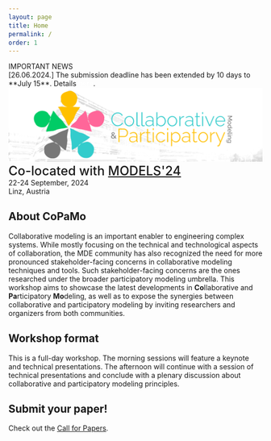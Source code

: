 ```yaml
---
layout: page
title: Home
permalink: /
order: 1
---
```


<div class="important">
    <div class="announcement-type">
        IMPORTANT NEWS
    </div>
    <div class="announcement-content">
        [26.06.2024.] The submission deadline has been extended by 10 days to **July 15**. Details <a href="/dates" style="color:white;text-decoration:underline;">here</a>.
    </div>
    <div class="announcement-date">
    </div>
</div>

<div>
    <img src="/assets/copamo-banner.png" alt="CoPaMo" class="center"><br />
</div>

<div style="font-size:25px;margin-bottom:0px;font-weight:500;">Co-located with <a href="http://www.modelsconference.org">MODELS'24</a></div>
22-24 September, 2024<br />
Linz, Austria<br/>

## About CoPaMo

Collaborative modeling is an important enabler to engineering complex systems. While mostly focusing on the technical and technological aspects of collaboration, the MDE community has also recognized the need for more pronounced stakeholder-facing concerns in collaborative modeling techniques and tools. Such stakeholder-facing concerns are the ones researched under the broader participatory modeling umbrella. This workshop aims to showcase the latest developments in **Co**llaborative and **Pa**rticipatory **Mo**deling, as well as to expose the synergies between collaborative and participatory modeling by inviting researchers and organizers from both communities.


## Workshop format
This is a full-day workshop. The morning sessions will feature a keynote and technical presentations. The afternoon will continue with a session of technical presentations and conclude with a plenary discussion about collaborative and participatory modeling principles.

## Submit your paper!

Check out the [Call for Papers](/cfp).
